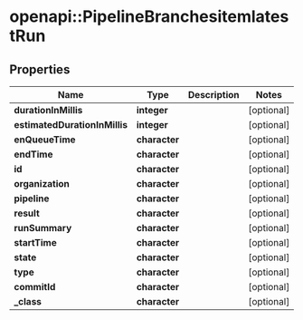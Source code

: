 # openapi::PipelineBranchesitemlatestRun


## Properties
Name | Type | Description | Notes
------------ | ------------- | ------------- | -------------
**durationInMillis** | **integer** |  | [optional] 
**estimatedDurationInMillis** | **integer** |  | [optional] 
**enQueueTime** | **character** |  | [optional] 
**endTime** | **character** |  | [optional] 
**id** | **character** |  | [optional] 
**organization** | **character** |  | [optional] 
**pipeline** | **character** |  | [optional] 
**result** | **character** |  | [optional] 
**runSummary** | **character** |  | [optional] 
**startTime** | **character** |  | [optional] 
**state** | **character** |  | [optional] 
**type** | **character** |  | [optional] 
**commitId** | **character** |  | [optional] 
**_class** | **character** |  | [optional] 


